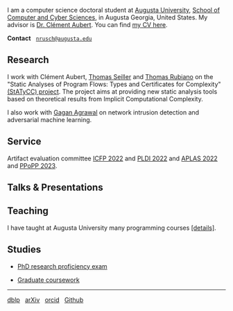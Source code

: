 I am a computer science doctoral student at [Augusta University](https://www.augusta.edu),
[School of Computer and Cyber Sciences](https://www.augusta.edu/ccs), in Augusta Georgia, United
States. My advisor is [Dr. Clément Aubert](https://spots.augusta.edu/caubert/). 
You can find [my CV here](./cv.pdf).

**Contact** &nbsp; [`nrusch@augusta.edu`](mailto:nrusch@augusta.edu)

## Research

I work with Clément Aubert, 
[Thomas Seiller](https://www.seiller.org) and 
[Thomas Rubiano](https://people.irisa.fr/Thomas.Rubiano/)
on the "Static Analyses of Program Flows: Types and Certificates for Complexity" 
[(StATyCC) project](https://spots.augusta.edu/caubert/research/statycc/). 
The project aims at providing new static analysis tools based on
theoretical results from Implicit Computational Complexity.

I also work with [Gagan Agrawal]( https://www.augusta.edu/faculty/directory/view.php?id=GAGRAWAL) 
on network intrusion detection and adversarial machine learning.

<!-- PUB -->

## Service

Artifact evaluation committee 
[ICFP 2022](https://icfp22.sigplan.org/committee/icfp-2022-artifact-evaluation-evaluators) 
and 
[PLDI 2022](https://pldi22.sigplan.org/committee/pldi-2022-PLDI-Research-Artifacts-artifact-evaluation-committee) 
and 
[APLAS 2022](https://conf.researchr.org/committee/aplas-2022/aplas-2022-aec)
and
[PPoPP 2023](https://ppopp23.sigplan.org/committee/PPoPP-2023-artifact-evaluation-artifact-evaluation-committee).


## Talks & Presentations                                                                                                                                                         

<!-- TALKS -->

## Teaching

I have taught at Augusta University many programming courses [[details]](./posts/teaching).

## Studies

- [PhD research proficiency exam](./posts/exam)

- [Graduate coursework](./posts/coursework)

---

[dblp](https://dblp.org/pid/296/3722) &nbsp;
[arXiv](https://arxiv.org/search/?query=Rusch%2C+Neea&searchtype=author) &nbsp;
[orcid](https://orcid.org/0000-0002-7354-5330) &nbsp;
[Github](https://github.com/nkrusch)
